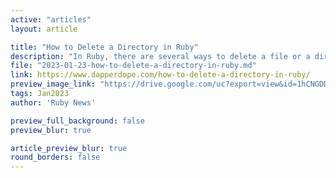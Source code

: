 ```yaml
---
active: "articles"
layout: article

title: "How to Delete a Directory in Ruby"
description: "In Ruby, there are several ways to delete a file or a directory. In this article, we will discuss two of the most commonly used methods: File.delete and FileUtils.remove_dir."
file: "2023-01-23-how-to-delete-a-directory-in-ruby.md"
link: https://www.dapperdope.com/how-to-delete-a-directory-in-ruby/ 
preview_image_link: "https://drive.google.com/uc?export=view&id=1hCNGDD9Jn2-pGio2dtpH_-9cjZORLzl9"
tags: Jan2023
author: 'Ruby News'

preview_full_background: false
preview_blur: true

article_preview_blur: true
round_borders: false
---
```

